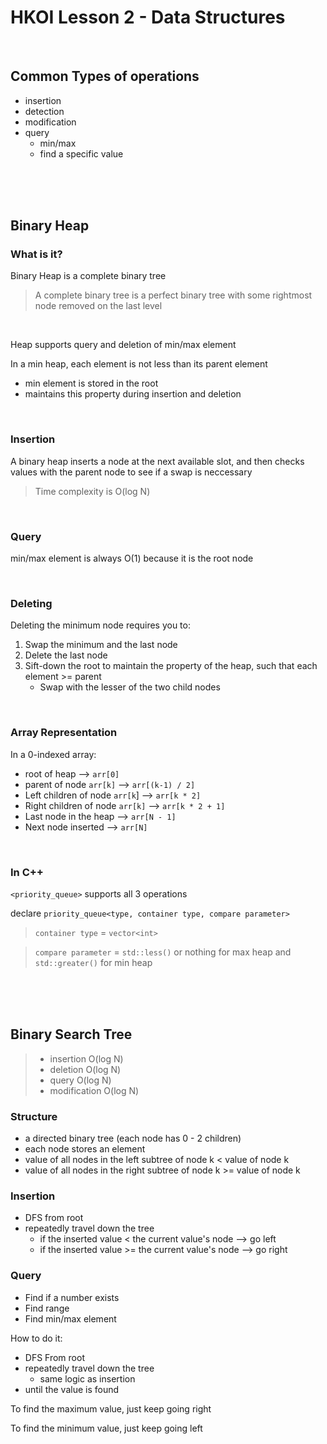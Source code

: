 # **HKOI Lesson 2 - Data Structures**

<br>

## **Common Types of operations**

- insertion
- detection
- modification
- query
    - min/max
    - find a specific value
<br>
<br>
<br>

## **Binary Heap**

### **What is it?**

Binary Heap is a complete binary tree

> A complete binary tree is a perfect binary tree with some rightmost node removed on the last level

<br>

Heap supports query and deletion of min/max element

In a min heap, each element is not less than its parent element
- min element is stored in the root
- maintains this property during insertion and deletion

<br>

### **Insertion** 

A binary heap inserts a node at the next available slot, and then checks values with the parent node to see if a swap is neccessary

> Time complexity is O(log N)

<br>

### **Query** 

min/max element is always O(1) because it is the root node

<br>

### **Deleting** 

Deleting the minimum node requires you to:

1. Swap the minimum and the last node
2. Delete the last node
3. Sift-down the root to maintain the property of the heap, such that each element >= parent
    - Swap with the lesser of the two child nodes

<br>

### **Array Representation**

In a 0-indexed array:

- root of heap --> `arr[0]`
- parent of node `arr[k]` --> `arr[(k-1) / 2]`
- Left children of node `arr[k`] --> `arr[k * 2]`
- Right children of node `arr[k]` --> `arr[k * 2 + 1]`
- Last node in the heap --> `arr[N - 1]`
- Next node inserted --> `arr[N]`

<br>

### **In C++**

`<priority_queue>` supports all 3 operations

declare `priority_queue<type, container type, compare parameter> `

> `container type` = `vector<int>`

> `compare parameter` = `std::less()` or nothing for max heap and `std::greater()` for min heap

<br>
<br>
<br>

## **Binary Search Tree**
> - insertion O(log N)
> - deletion O(log N)
> - query O(log N)
> - modification O(log N)

### **Structure**

- a directed binary tree (each node has 0 - 2 children)
- each node stores an element
- value of all nodes in the left subtree of node k < value of node k
- value of all nodes in the right subtree of node k >= value of node k

### **Insertion**

- DFS from root
- repeatedly travel down the tree 
    - if the inserted value < the current value's node --> go left
    - if the inserted value >= the current value's node --> go right

### **Query**
- Find if a number exists
- Find range
- Find min/max element

How to do it:
- DFS From root
- repeatedly travel down the tree
    - same logic as insertion
- until the value is found

To find the maximum value, just keep going right

To find the minimum value, just keep going left